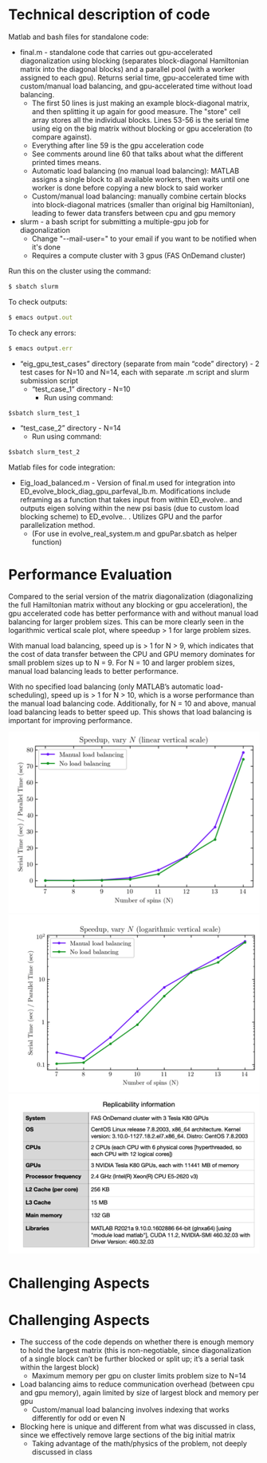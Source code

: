# Technical description of code

Matlab and bash files for standalone code:
- final.m - standalone code that carries out gpu-accelerated diagonalization using blocking (separates block-diagonal Hamiltonian matrix into the diagonal blocks) and a parallel pool (with a worker assigned to each gpu). Returns serial time, gpu-accelerated time with custom/manual load balancing, and gpu-accelerated time without load balancing.
  - The first 50 lines is just making an example block-diagonal matrix, and then splitting it up again for good measure. The "store" cell array stores all the individual blocks. Lines 53-56 is the serial time using eig on the big matrix without blocking or gpu acceleration (to compare against).
  - Everything after line 59 is the gpu acceleration code
  - See comments around line 60 that talks about what the different printed times means. 
  - Automatic load balancing (no manual load balancing): MATLAB assigns a single block to all available workers, then waits until one worker is done before copying a new block to said worker
  - Custom/manual load balancing: manually combine certain blocks into block-diagonal matrices (smaller than original big Hamiltonian), leading to fewer data transfers between cpu and gpu memory
- slurm - a bash script for submitting a multiple-gpu job for diagonalization
  - Change "--mail-user=" to your email if you want to be notified when it's done
  - Requires a compute cluster with 3 gpus (FAS OnDemand cluster)

Run this on the cluster using the command:
```javascript
$ sbatch slurm
```
  To check outputs:
```javascript
$ emacs output.out
```
  To check any errors:
```javascript
$ emacs output.err
```
- “eig_gpu_test_cases” directory (separate from main “code” directory) - 2 test cases for N=10 and N=14, each with separate .m script and slurm submission script
  - “test_case_1” directory - N=10
    - Run using command: 
```javascript
$sbatch slurm_test_1
```
  - “test_case_2” directory - N=14
    - Run using command:
```javascript
$sbatch slurm_test_2
```

Matlab files for code integration:
- Eig_load_balanced.m - Version of final.m used for integration into ED_evolve_block_diag_gpu_parfeval_lb.m. Modifications include reframing as a function that takes input from within ED_evolve.. and outputs eigen solving within the new psi basis (due to custom load blocking scheme) to ED_evolve.. . Utilizes GPU and the parfor parallelization method.
  - (For use in evolve_real_system.m and gpuPar.sbatch as helper function)


# Performance Evaluation
Compared to the serial version of the matrix diagonalization (diagonalizing the full Hamiltonian matrix without any blocking or gpu acceleration), the gpu accelerated code has better performance with and without manual load balancing for larger problem sizes. This can be more clearly seen in the logarithmic vertical scale plot, where speedup > 1 for large problem sizes. 

With manual load balancing, speed up is > 1 for N > 9, which indicates that the cost of data transfer between the CPU and GPU memory dominates for small problem sizes up to N = 9. For N = 10 and larger problem sizes, manual load balancing leads to better performance. 

With no specified load balancing (only MATLAB’s automatic load-scheduling), speed up is > 1 for N > 10, which is a worse performance than the manual load balancing code. Additionally, for N = 10 and above, manual load balancing leads to better speed up. This shows that load balancing is important for improving performance.      

<img src="figs/shelley_1.png" alt="hi" class="inline" width="550"/>
<img src="figs/shelley_2.png" alt="hi" class="inline" width="600"/>
<img src="figs/shelley_3.png" alt="hi" class="inline" width="600"/>

# Challenging Aspects

# Challenging Aspects
- The success of the code depends on whether there is enough memory to hold the largest matrix (this is non-negotiable, since diagonalization of a single block can’t be further blocked or split up; it’s a serial task within the largest block)
  - Maximum memory per gpu on cluster limits problem size to N=14
- Load balancing aims to reduce communication overhead (between cpu and gpu memory), again limited by size of largest block and memory per gpu 
  - Custom/manual load balancing involves indexing that works differently for odd or even N
- Blocking here is unique and different from what was discussed in class, since we effectively remove large sections of the big initial matrix
  - Taking advantage of the math/physics of the problem, not deeply discussed in class
